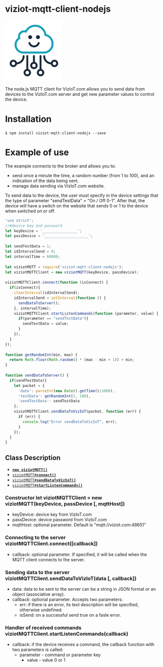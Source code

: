 # viziot-mqtt-client-nodejs

<img src="/logo.png" alt="drawing" height="200"/>

The node.js MQTT client for VizIoT.com allows you to send data from devices to the VizIoT.com server and get new parameter values to control the device.

Installation
=============

`$ npm install viziot-mqtt-client-nodejs --save`

Example of use
=============

The example connects to the broker and allows you to:
- send once a minute the time, a random number (from 1 to 100), and an indication of the data being sent.
- manage data sending via VizIoT.com website.

To send data to the device, the user must specify in the device settings that the type of parameter "sendTestData" = "On / Off 0-1". After that, the device will have a switch on the website that sends 0 or 1 to the device when switched on or off.

```javascript
'use strict';
//#device key and password
let keyDevice = '________________';
let passDevice = '____________________';

let sendTestData = 1;
let idIntervalSend = 0;
let intervalTime = 60000;

let viziotMQTT = require('viziot-mqtt-client-nodejs');
let viziotMQTTClient = new viziotMQTT(keyDevice, passDevice);

viziotMQTTClient.connect(function (isConnect) {
  if(isConnect){
    clearInterval(idIntervalSend);
    idIntervalSend = setInterval(function () {
      sendDataToServer();
    }, intervalTime);
    viziotMQTTClient.startListenCommands(function (parameter, value) {
      if(parameter == "sendTestData"){
        sendTestData = value;
      }
    });
  }
});

function getRandomInt(min, max) {
  return Math.floor(Math.random() * (max - min + 1)) + min;
}

function sendDataToServer() {
  if(sendTestData){
    let packet = {
      'date': parseInt(new Date().getTime()/1000),
      'testData': getRandomInt(1, 100),
      'sendTestData': sendTestData
    };
    viziotMQTTClient.sendDataToVizIoT(packet, function (err) {
      if (err) {
        console.log("Error sendDataToVizIoT", err);
      }
    });
  }
}
```


<a name="api"></a>
## Class Description

  * <a href="#constructor"><code><b>new viziotMQTT()</b></code></a>
  * <a href="#connect"><code>viziotMQTT#<b>connect()</b></code></a>
  * <a href="#sendDataToVizIoT"><code>viziotMQTT#<b>sendDataToVizIoT()</b></code></a>
  * <a href="#startListenCommands"><code>viziotMQTT#<b>startListenCommands()</b></code></a>
  

<a name="constructor"></a>
### Constructor let viziotMQTTClient = new viziotMQTT(keyDevice, passDevice [, mqttHost])
- keyDevice: device key from VizIoT.com
- passDevice: device password from VizIoT.com
- mqttHost: optional parameter. Default is "mqtt://viziot.com:48651"

<a name="connect"></a>
### Connecting to the server viziotMQTTClient.connect([callback])
- callback: optional parameter. If specified, it will be called when the MQTT client connects to the server.

<a name="sendDataToVizIoT"></a>
### Sending data to the server viziotMQTTClient.sendDataToVizIoT(data [, callback])
- data: data to be sent to the server can be a string in JSON format or an object (associative array).
- callback: optional parameter. Accepts two parameters:
  - err: if there is an error, its text description will be specified, otherwise undefined.
  - isSend: on a successful send true on a fasle error.
  
<a name="startListenCommands"></a>
### Handler of received commands viziotMQTTClient.startListenCommands(callback)
- callback: if the device receives a command, the callback function with two parameters is called:
    - parameter - command or parameter key
      - value - value 0 or 1



